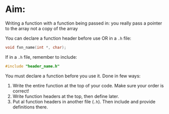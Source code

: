 # Aim:

Writing a function with a function being passed in: you really pass a pointer
to the array not a copy of the array

You can declare a function header before use OR in a `.h` file:
```c
void fxn_name(int *, char);
```

If in a `.h` file, remember to include:
```c
#include "header_name.h"
```

You must declare a function before you use it. Done in few ways:
1. Write the entire function at the top of your code. Make sure your order is correct!
2. Write function headers at the top, then define later.
3. Put al function headers in another file (`.h`). Then include and provide
   definitions there.
